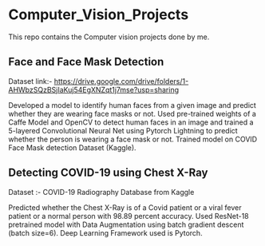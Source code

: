# Computer_Vision_Projects
This repo contains the Computer vision projects done by me.

## Face and Face Mask Detection
Dataset link:- https://drive.google.com/drive/folders/1-AHWbzSQzBSjIaKuj54EgXNZqt1j7mse?usp=sharing

Developed a model to identify human faces from a given image and predict whether they are wearing face masks or not.
Used pre-trained weights of a Caffe Model and OpenCV to detect human faces in an image and trained a 5-layered Convolutional Neural Net using Pytorch Lightning to predict whether the person is wearing a face mask or not.
Trained model on COVID Face Mask detection Dataset (Kaggle).

## Detecting COVID-19 using Chest X-Ray
Dataset :- COVID-19 Radiography Database from Kaggle 

Predicted whether the Chest X-Ray is of a Covid patient or a viral fever patient or a normal person with 98.89 percent accuracy.
Used ResNet-18 pretrained model with Data Augmentation using batch gradient descent (batch size=6).
Deep Learning Framework used is Pytorch.
